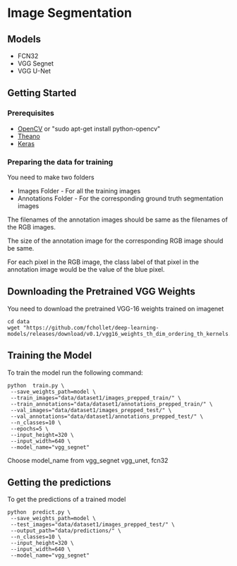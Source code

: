 # Image Segmentation



## Models

* FCN32
* VGG Segnet
* VGG U-Net

## Getting Started

### Prerequisites

* [OpenCV](https://docs.opencv.org/trunk/d7/d9f/tutorial_linux_install.html)
or "sudo apt-get install python-opencv"
* [Theano](http://theano.readthedocs.io/en/latest/install.html)
* [Keras](https://keras.io/#installation)


### Preparing the data for training

You need to make two folders

*  Images Folder - For all the training images
* Annotations Folder - For the corresponding ground truth segmentation images

The filenames of the annotation images should be same as the filenames of the RGB images.

The size of the annotation image for the corresponding RGB image should be same.

For each pixel in the RGB image, the class label of that pixel in the annotation image would be the value of the blue pixel.

## Downloading the Pretrained VGG Weights

You need to download the pretrained VGG-16 weights trained on imagenet

```shell
cd data
wget "https://github.com/fchollet/deep-learning-models/releases/download/v0.1/vgg16_weights_th_dim_ordering_th_kernels.h5"
```



## Training the Model

To train the model run the following command:

```shell
python  train.py \
 --save_weights_path=model \
 --train_images="data/dataset1/images_prepped_train/" \
 --train_annotations="data/dataset1/annotations_prepped_train/" \
 --val_images="data/dataset1/images_prepped_test/" \
 --val_annotations="data/dataset1/annotations_prepped_test/" \
 --n_classes=10 \
 --epochs=5 \
 --input_height=320 \
 --input_width=640 \
 --model_name="vgg_segnet"
```

Choose model_name from vgg_segnet  vgg_unet, fcn32

## Getting the predictions

To get the predictions of a trained model

```shell
python  predict.py \
 --save_weights_path=model \
 --test_images="data/dataset1/images_prepped_test/" \
 --output_path="data/predictions/" \
 --n_classes=10 \
 --input_height=320 \
 --input_width=640 \
 --model_name="vgg_segnet"
```
